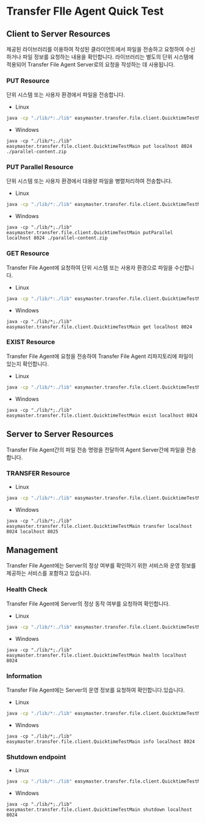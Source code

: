 # Transfer FIle Agent Quick Test #
## Client to Server Resources ##

제공된  라이브러리를 이용하여 작성된 클라이언트에서 파일을 전송하고 요청하여 수신하거나 파일 정보를 요청하는 내용을 확인합니다. 라이브러리는 별도의 단위 시스템에 적용되어 Transfer File Agent Server로의 요청을 작성하는 데 사용됩니다.
### PUT Resource ###

단위 시스템 또는 사용자 환경에서 파일을 전송합니다.

- Linux
```bash
java -cp "./lib/*:./lib" easymaster.transfer.file.client.QuicktimeTestMain put localhost 8024 ./parallel-content.zip
```
- Windows
```
java -cp "./lib/*;./lib" easymaster.transfer.file.client.QuicktimeTestMain put localhost 8024 ./parallel-content.zip
```
### PUT Parallel Resource ###

단위 시스템 또는 사용자 환경에서 대용량 파일을 병렬처리하여 전송합니다.

- Linux
```bash
java -cp "./lib/*:./lib" easymaster.transfer.file.client.QuicktimeTestMain putParallel localhost 8024 ./parallel-content.zip
```
- Windows
```
java -cp "./lib/*;./lib" easymaster.transfer.file.client.QuicktimeTestMain putParallel localhost 8024 ./parallel-content.zip
```
### GET Resource ###

Transfer File Agent에 요청하여 단위 시스템 또는 사용자 환경으로 파일을 수신합니다.

- Linux
```bash
java -cp "./lib/*:./lib" easymaster.transfer.file.client.QuicktimeTestMain get localhost 8024
```
- Windows
```
java -cp "./lib/*;./lib" easymaster.transfer.file.client.QuicktimeTestMain get localhost 8024
```
### EXIST Resource ###

Transfer File Agent에 요청을 전송하여 Transfer File Agent 리파지토리에 파일이 있는지 확인합니다.

- Linux
```bash
java -cp "./lib/*:./lib" easymaster.transfer.file.client.QuicktimeTestMain exist localhost 8024
```
- Windows
```
java -cp "./lib/*;./lib" easymaster.transfer.file.client.QuicktimeTestMain exist localhost 8024
```
## Server to Server Resources ##

Transfer File Agent간의 파일 전송 명령을 전달하여 Agent Server간에 파일을 전송합니다.
### TRANSFER Resource ###

- Linux
```bash
java -cp "./lib/*:./lib" easymaster.transfer.file.client.QuicktimeTestMain transfer localhost 8024 localhost 8025
```
- Windows
```
java -cp "./lib/*;./lib" easymaster.transfer.file.client.QuicktimeTestMain transfer localhost 8024 localhost 8025
```
## Management ##

Transfer File Agent에는 Server의 정상 여부를 확인하기 위한 서비스와 운영 정보를 제공하는 서비스를 포함하고 있습니다.
### Health Check ###

Transfer File Agent에 Server의 정상 동작 여부를 요청하여 확인합니다.

- Linux
```bash
java -cp "./lib/*:./lib" easymaster.transfer.file.client.QuicktimeTestMain health localhost 8024
```
- Windows
```
java -cp "./lib/*;./lib" easymaster.transfer.file.client.QuicktimeTestMain health localhost 8024
```
### Information ###

Transfer File Agent에는 Server의 운영 정보를 요청하여 확인합니다.있습니다.

- Linux
```bash
java -cp "./lib/*:./lib" easymaster.transfer.file.client.QuicktimeTestMain info localhost 8024
```
- Windows
```
java -cp "./lib/*;./lib" easymaster.transfer.file.client.QuicktimeTestMain info localhost 8024
```
### Shutdown endpoint ###

- Linux
```bash
java -cp "./lib/*:./lib" easymaster.transfer.file.client.QuicktimeTestMain shutdown localhost 8024
```
- Windows
```
java -cp "./lib/*;./lib" easymaster.transfer.file.client.QuicktimeTestMain shutdown localhost 8024
```